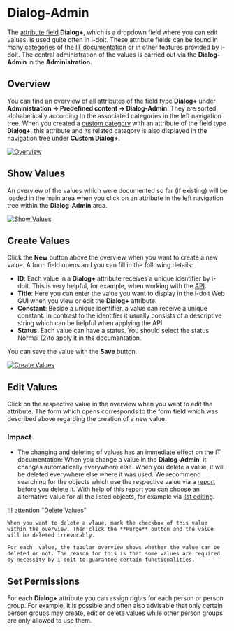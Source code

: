# Dialog-Admin

The [attribute field](./attribute-fields.md) **Dialog+**, which is a dropdown field where you can edit values, is used quite often in i-doit. These attribute fields can be found in many [categories](../glossary.md) of the [IT documentation](../glossary.md) or in other features provided by i-doit. The central administration of the values is carried out via the **Dialog-Admin** in the **Administration**.

## Overview

You can find an overview of all [attributes](../glossary.md) of the field type **Dialog+** under **Administration → Predefined content → Dialog-Admin**. They are sorted alphabetically according to the associated categories in the left navigation tree. When you created a [custom category](./custom-categories.md) with an attribute of the field type **Dialog+**, this attribute and its related category is also displayed in the navigation tree under **Custom Dialog+**.

[![Overview](../assets/images/en/basics/dialog-admin/1-da.png)](../assets/images/en/basics/dialog-admin/1-da.png)

## Show Values

An overview of the values which were documented so far (if existing) will be loaded in the main area when you click on an attribute in the left navigation tree within the **Dialog-Admin** area.

[![Show Values](../assets/images/en/basics/dialog-admin/2-da.png)](../assets/images/en/basics/dialog-admin/2-da.png)

## Create Values

Click the **New** button above the overview when you want to create a new value. A form field opens and you can fill in the following details:

- **ID**: Each value in a **Dialog+** attribute receives a unique identifier by i-doit. This is very helpful, for example, when working with the [API](../i-doit-pro-add-ons/api/index.md).
- **Title**: Here you can enter the value you want to display in the i-doit Web GUI when you view or edit the **Dialog+** attribute.
- **Constant**: Beside a unique identifier, a value can receive a unique constant. In contrast to the identifier it usually consists of a descriptive string which can be helpful when applying the API.
- **Status**: Each value can have a status. You should select the status Normal (2)to apply it in the documentation.

You can save the value with the **Save** button.

[![Create Values](../assets/images/en/basics/dialog-admin/3-da.png)](../assets/images/en/basics/dialog-admin/3-da.png)

## Edit Values

Click on the respective value in the overview when you want to edit the attribute. The form which opens corresponds to the form field which was described above regarding the creation of a new value.

### Impact

*   The changing and deleting of values has an immediate effect on the IT documentation: When you change a value in the **Dialog-Admin**, it changes automatically everywhere else. When you delete a value, it will be deleted everywhere else where it was used. We recommend searching for the objects which use the respective value via a [report](../evaluation/report-manager.md) before you delete it. With help of this report you can choose an alternative value for all the listed objects, for example via [list editing](../efficient-documentation/list-editing.md).

!!! attention "Delete Values"

    When you want to delete a vlaue, mark the checkbox of this value within the overview. Then click the **Purge** button and the value will be deleted irrevocably.
    
    For each  value, the tabular overview shows whether the value can be deleted or not. The reason for this is that some values are required by necessity by i-doit to guarantee certain functionalities.

## Set Permissions

For each **Dialog+** attribute you can assign rights for each person or person group. For example, it is possible and often also advisable that only certain person groups may create, edit or delete values while other person groups are only allowed to use them.